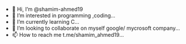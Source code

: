 - 👋 Hi, I’m @shamim-ahmed19
- 👀 I’m interested in programming ,coding...
- 🌱 I’m currently learning C...
- 💞️ I’m looking to collaborate on myself google/ mycrosoft company...
- 📫 How to reach me t.me/shamim_ahmed19...

<!---
shamim-ahmed19/shamim-ahmed19 is a ✨ special ✨ repository because its `README.md` (this file) appears on your GitHub profile.
You can click the Preview link to take a look at your changes.
--->
